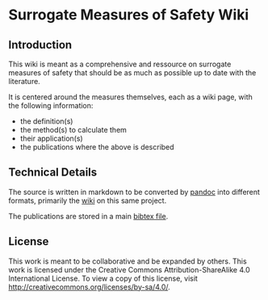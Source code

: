 # Surrogate Measures of Safety Wiki

## Introduction

This wiki is meant as a comprehensive and ressource on surrogate measures of safety that should be as much as possible up to date with the literature. 

It is centered around the measures themselves, each as a wiki page, with the following information:

- the definition(s)
- the method(s) to calculate them
- their application(s)
- the publications where the above is described

## Technical Details

The source is written in markdown to be converted by [pandoc](http://johnmacfarlane.net/pandoc/) into different formats, primarily the [wiki](https://github.com/nsaunier/WikiSMoS/wiki) on this same project.

The publications are stored in a main [bibtex file](ssmos.bib).

## License

This work is meant to be collaborative and be expanded by others. This work is licensed under the Creative Commons Attribution-ShareAlike 4.0 International License. To view a copy of this license, visit http://creativecommons.org/licenses/by-sa/4.0/.
